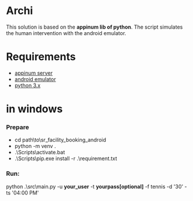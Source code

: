 # Archi

This solution is based on the **appinum lib of python**.
The script simulates the human intervention with the android emulator.

# Requirements

- [appinum server](https://appium.io/)
- [android emulator]()
- [python 3.x](https://www.python.org/downloads/)

# in windows

### Prepare

- cd path\to\sr_facility_booking_android
- python -m venv .
- .\Scripts\activate.bat
- .\Scripts\pip.exe install -r .\requirement.txt

### Run:

python .\src\main.py -u **your_user** -t **yourpass[optional]** -f tennis -d '30' -ts '04:00 PM'
